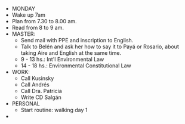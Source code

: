 - MONDAY
- Wake up 7am
- Plan from 7.30 to 8.00 am.
- Read from 8 to 9 am.
- MASTER:
    - Send mail with PPE and inscription to English.
    - Talk to Belén and ask her how to say it to Payá or Rosario, about taking Aire and English at the same time.
    - 9 - 13 hs.: Int'l Environmental Law
    - 14 - 18 hs.: Environmental Constitutional Law
- WORK: 
    - Call Kusinsky
    - Call Andrés
    - Call Dra. Patricia
    - Write CD Salgán
- PERSONAL
    - Start routine: walking day 1
- 
